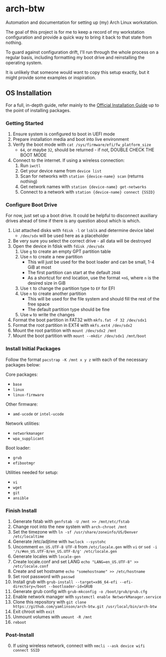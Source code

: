 
# arch-btw

Automation and documentation for setting up (my) Arch Linux workstation.

The goal of this project is for me to keep a record of my workstation configuration and provide a quick way to bring it back to that state from nothing.

To guard against configuration drift, I'll run through the whole process on a regular basis, including formatting my boot drive and reinstalling the operating system.

It is unlikely that someone would want to copy this setup exactly, but it might provide some examples or inspiration.

## OS Installation

For a full, in-depth guide, refer mainly to the [Official Installation Guide](https://wiki.archlinux.org/title/Installation_guide) up to the point of installing packages.

### Getting Started

1. Ensure system is configured to boot in UEFI mode
2. Prepare installation media and boot into live environment
3. Verify the boot mode with `cat /sys/firmware/efi/fw_platform_size`
    - `64`, or maybe `32`, should be returned - if not, DOUBLE CHECK THE BOOT MODE
5. Connect to the internet. If using a wireless connection:
    1. Run `iwctl`
    2. Get your device name from `device list`
    3. Scan for networks with `station {device-name} scan` (returns nothing)
    4. Get network names with `station {device-name} get-networks`
    5. Connect to a network with `station {device-name} connect {SSID}`
  
### Configure Boot Drive

For now, just set up a boot drive. It could be helpful to disconnect auxiliary drives ahead of time if there is any question about which is which.

1. List attached disks with `fdisk -l` or `lsblk` and determine device label
    - `/dev/sdx` will be used here as a placeholder
2. Be very sure you select the correct drive - all data will be destroyed
3. Open the device in fdisk with `fdisk /dev/sdx`
    1. Use `g` to create an empty GPT partition table
    2. Use `n` to create a new partition
        - This will just be used for the boot loader and can be small, 1-4 GiB at most
        - The first partition can start at the default `2048`
        - As a shortcut for end location, use the format `+nG`, where `n` is the desired size in GiB
    3. Use `t` to change the partition type to `EF` for EFI
    4. Use `n` to create another partition
        - This will be used for the file system and should fill the rest of the free space
        - The default partition type should be fine
    5. Use `w` to write the changes
4. Format the boot partition in FAT32 with `mkfs.fat -F 32 /dev/sdx1`
5. Format the root partition in EXT4 with `mkfs.ext4 /dev/sdx2`
6. Mount the root partition with `mount /dev/sdx2 /mnt`
7. Mount the boot partition with `mount --mkdir /dev/sdx1 /mnt/boot`

### Install Initial Packages

Follow the format `pacstrap -K /mnt x y z` with each of the necessary packages below:

Core packages:
- `base`
- `linux`
- `linux-firmware`

Other firmware:
- `amd-ucode` or `intel-ucode`

Network utilities:
- `networkmanager`
- `wpa_supplicant`

Boot loader:
- `grub`
- `efibootmgr`

Utilities needed for setup:
- `vi`
- `wget`
- `git`
- `ansible`

### Finish Install

1. Generate fstab with `genfstab -U /mnt >> /mnt/etc/fstab`
2. Change root into the new system with `arch-chroot /mnt`
3. Set the timezone with `ln -sf /usr/share/zoneinfo/US/Denver /etc/localtime`
4. Generate /etc/adjtime with `hwclock --systohc`
5. Uncomment `en_US.UTF-8 UTF-8` from `/etc/locale.gen` with `vi` or `sed -i '/s/#en_US.UTF-8/en_US.UTF-8/g' /etc/locale.gen`
6. Generate locales with `locale-gen`
7. Create locale.conf and set LANG `echo "LANG=en_US.UTF-8" >> /etc/locale.conf`
8. Create and set hostname `echo "somehostname" >> /etc/hostname`
9. Set root password with `passwd`
10. Install grub with `grub-install --target=x86_64-efi --efi-directory=/boot --bootloader-id=GRUB`
11. Generate grub config with `grub-mkconfig -o /boot/grub/grub.cfg`
12. Enable network manager with `systemctl enable NetworkManager.service`
13. Clone this repository with `git clone https://github.com/yamlinson/arch-btw.git /usr/local/bin/arch-btw`
14. Exit chroot with `exit`
15. Unmount volumes with `umount -R /mnt`
16. `reboot`

### Post-Install

0. If using wireless network, connect with `nmcli --ask device wifi connect SSID`
